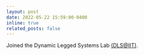 ```yaml
---
layout: post
date: 2022-05-22 15:59:00-0400
inline: true
related_posts: false
---
```


Joined the Dynamic Legged Systems Lab <a href="https://dls.iit.it">(DLS@IIT)</a>.